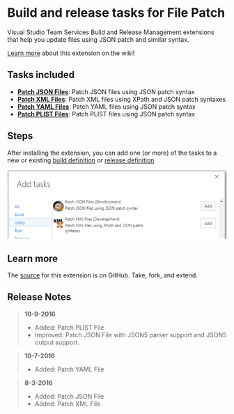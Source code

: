 # Build and release tasks for File Patch

Visual Studio Team Services Build and Release Management extensions that help you update files using JSON patch and similar syntax.

[Learn more](https://github.com/geeklearningio/gl-vsts-tasks-file-patch/wiki) about this extension on the wiki!

## Tasks included

* **[Patch JSON Files](https://github.com/geeklearningio/gl-vsts-tasks-file-patch/wiki/Patch-JSON-Files)**: Patch JSON files using JSON patch syntax
* **[Patch XML Files](https://github.com/geeklearningio/gl-vsts-tasks-file-patch/wiki/Patch-XML-Files)**: Patch XML files using XPath and JSON patch syntaxes
* **[Patch YAML Files](https://github.com/geeklearningio/gl-vsts-tasks-file-patch/wiki/Patch-YAML-Files)**: Patch YAML files using JSON patch syntax
* **[Patch PLIST Files](https://github.com/geeklearningio/gl-vsts-tasks-file-patch/wiki/Patch-PLIST-Files)**: Patch PLIST files using JSON patch syntax

## Steps

After installing the extension, you can add one (or more) of the tasks to a new or existing [build definition](https://www.visualstudio.com/en-us/docs/build/define/create) or [release definition](https://www.visualstudio.com/en-us/docs/release/author-release-definition/more-release-definition)

![add-task](Screenshots/Add-Tasks.png)

## Learn more

The [source](https://github.com/geeklearningio/gl-vsts-tasks-file-patch) for this extension is on GitHub. Take, fork, and extend.

## Release Notes

> **10-9-2016**
> - Added: Patch PLIST File
> - Improved: Patch JSON File with JSON5 parser support and JSON5 output support.

> **10-7-2016**
> - Added: Patch YAML File

> **8-3-2016**
> - Added: Patch JSON File
> - Added: Patch XML File
